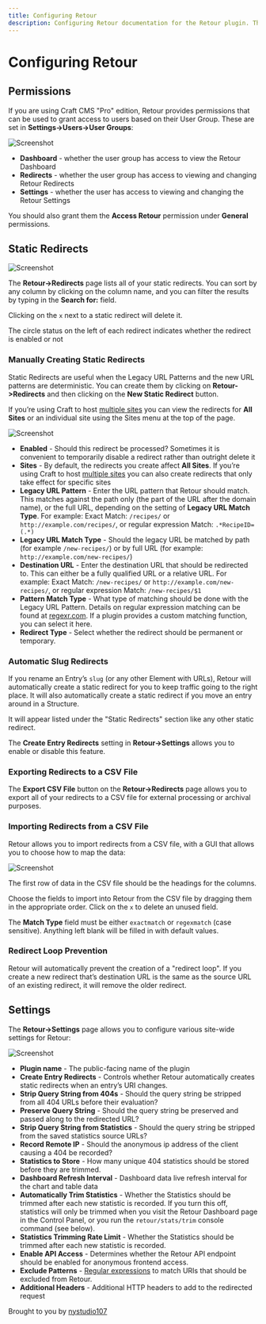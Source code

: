 ```yaml
---
title: Configuring Retour
description: Configuring Retour documentation for the Retour plugin. The Retour plugin allows you to intelligently redirect legacy URLs, so that you don’t lose SEO value when rebuilding & restructuring a site
---
```

# Configuring Retour

## Permissions

If you are using Craft CMS "Pro" edition, Retour provides permissions that can be used to grant access to users based on their User Group. These are set in **Settings->Users->User Groups**:

![Screenshot](./resources/screenshots/retour-permissions.png)

* **Dashboard** - whether the user group has access to view the Retour Dashboard
* **Redirects** - whether the user group has access to viewing and changing Retour Redirects
* **Settings** - whether the user has access to viewing and changing the Retour Settings

You should also grant them the **Access Retour** permission under **General** permissions.

## Static Redirects

![Screenshot](./resources/screenshots/retour-redirects.png)

The **Retour->Redirects** page lists all of your static redirects. You can sort by any column by clicking on the column name, and you can filter the results by typing in the **Search for:** field.

Clicking on the `x` next to a static redirect will delete it.

The circle status on the left of each redirect indicates whether the redirect is enabled or not

### Manually Creating Static Redirects

Static Redirects are useful when the Legacy URL Patterns and the new URL patterns are deterministic. You can create them by clicking on **Retour->Redirects** and then clicking on the **New Static Redirect** button.

If you’re using Craft to host [multiple sites](https://docs.craftcms.com/v3/sites.html) you can view the redirects for **All Sites** or an individual site using the Sites menu at the top of the page.

![Screenshot](./resources/screenshots/retour-edit-redirect.png)

* **Enabled** - Should this redirect be processed? Sometimes it is convenient to temporarily disable a redirect rather than outright delete it
* **Sites** - By default, the redirects you create affect **All Sites**. If you’re using Craft to host [multiple sites](https://docs.craftcms.com/v3/sites.html) you can also create redirects that only take effect for specific sites
* **Legacy URL Pattern** - Enter the URL pattern that Retour should match.  This matches against the path only (the part of the URL after the domain name), or the full URL, depending on the setting of **Legacy URL Match Type**.  For example: Exact Match: `/recipes/` or `http://example.com/recipes/`, or regular expression Match: `.*RecipeID=(.*)`
* **Legacy URL Match Type** - Should the legacy URL be matched by path (for example `/new-recipes/`) or by full URL (for example: `http://example.com/new-recipes/`)
* **Destination URL** - Enter the destination URL that should be redirected to.  This can either be a fully qualified URL or a relative URL.  For example: Exact Match: `/new-recipes/` or `http://example.com/new-recipes/`, or regular expression Match: `/new-recipes/$1`
* **Pattern Match Type** - What type of matching should be done with the Legacy URL Pattern. Details on regular expression matching can be found at [regexr.com](http://regexr.com). If a plugin provides a custom matching function, you can select it here.
* **Redirect Type** - Select whether the redirect should be permanent or temporary.

### Automatic Slug Redirects

If you rename an Entry’s `slug` (or any other Element with URLs), Retour will automatically create a static redirect for you to keep traffic going to the right place.  It will also automatically create a static redirect if you move an entry around in a Structure.

It will appear listed under the "Static Redirects" section like any other static redirect.

The **Create Entry Redirects** setting in **Retour->Settings** allows you to enable or disable this feature.

### Exporting Redirects to a CSV File

The **Export CSV File** button on the **Retour->Redirects** page allows you to export all of your redirects to a CSV file for external processing or archival purposes.

### Importing Redirects from a CSV File

Retour allows you to import redirects from a CSV file, with a GUI that allows you to choose how to map the data:

![Screenshot](./resources/screenshots/retour-import-csv.png)

The first row of data in the CSV file should be the headings for the columns.

Choose the fields to import into Retour from the CSV file by dragging them in the appropriate order. Click on the `x` to delete an unused field.

The **Match Type** field must be either `exactmatch` or `regexmatch` (case sensitive). Anything left blank will be filled in with default values.

### Redirect Loop Prevention

Retour will automatically prevent the creation of a "redirect loop". If you create a new redirect that’s destination URL is the same as the source URL of an existing redirect, it will remove the older redirect.

## Settings

The **Retour->Settings** page allows you to configure various site-wide settings for Retour:

![Screenshot](./resources/screenshots/retour-settings.png)

* **Plugin name** - The public-facing name of the plugin
* **Create Entry Redirects** - Controls whether Retour automatically creates static redirects when an entry’s URI changes.
* **Strip Query String from 404s** - Should the query string be stripped from all 404 URLs before their evaluation?
* **Preserve Query String** - Should the query string be preserved and passed along to the redirected URL?
* **Strip Query String from Statistics** - Should the query string be stripped from the saved statistics source URLs?
* **Record Remote IP** - Should the anonymous ip address of the client causing a 404 be recorded?
* **Statistics to Store** - How many unique 404 statistics should be stored before they are trimmed.
* **Dashboard Refresh Interval** - Dashboard data live refresh interval for the chart and table data
* **Automatically Trim Statistics** - Whether the Statistics should be trimmed after each new statistic is recorded. If you turn this off, statistics will only be trimmed when you visit the Retour Dashboard page in the Control Panel, or you run the `retour/stats/trim` console command (see below).
* **Statistics Trimming Rate Limit** - Whether the Statistics should be trimmed after each new statistic is recorded.
* **Enable API Access** - Determines whether the Retour API endpoint should be enabled for anonymous frontend access.
* **Exclude Patterns** - [Regular expressions](https://regexr.com/) to match URIs that should be excluded from Retour.
* **Additional Headers** - Additional HTTP headers to add to the redirected request
   
Brought to you by [nystudio107](https://nystudio107.com/)

